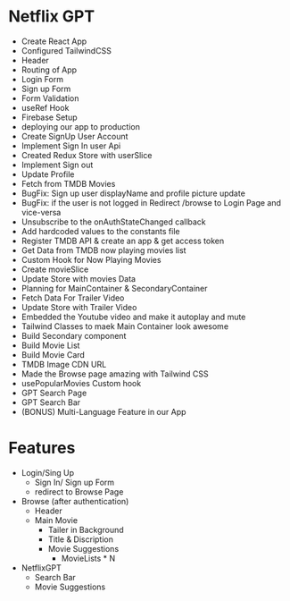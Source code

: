# Netflix GPT

- Create React App
- Configured TailwindCSS
- Header
- Routing of App
- Login Form
- Sign up Form
- Form Validation
- useRef Hook
- Firebase Setup
- deploying our app to production
- Create SignUp User Account
- Implement Sign In user Api
- Created Redux Store with userSlice
- Implement Sign out
- Update Profile
- Fetch from TMDB Movies
- BugFix: Sign up user displayName and profile picture update
- BugFix: if the user is not logged in Redirect /browse to Login Page and vice-versa
- Unsubscribe to the onAuthStateChanged callback 
- Add hardcoded values to the constants file
- Register TMDB API & create an app & get access token
- Get Data from TMDB now playing movies list
- Custom Hook for Now Playing Movies
- Create movieSlice
- Update Store with movies Data
- Planning for MainContainer & SecondaryContainer
- Fetch Data For Trailer Video
- Update Store with Trailer Video
- Embedded the Youtube video and make it autoplay and mute
- Tailwind Classes to maek Main Container look awesome
- Build Secondary component
- Build Movie List
- Build Movie Card
- TMDB Image CDN URL
- Made the Browse page amazing with Tailwind CSS
- usePopularMovies Custom hook
- GPT Search Page
- GPT Search Bar 
- (BONUS) Multi-Language Feature in our App


# Features
- Login/Sing Up
    - Sign In/ Sign up Form
    - redirect to Browse Page 
- Browse (after authentication)
    - Header
    - Main Movie
        - Tailer in Background
        - Title & Discription
        - Movie Suggestions
            - MovieLists * N
- NetflixGPT
    - Search Bar
    - Movie Suggestions 